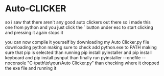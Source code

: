 # Auto-CLICKER
so i saw that there aren't any good auto clickers out there so i made this one from python and you just click the ` button under esc to start clicking and pressing it again stops it

you can now complie it yourself by downloading my Auto Clicker.py file downloading python
making sure to check add python.exe to PATH making sure that pip is selected than
running pip install pyinstaller
and pip install keyboard
and pip install pynput
than finally run pyinstaller --onefile --noconsole "C:\path\to\your\Auto Clicker.py"
than checking where it dropped the exe file and running it

